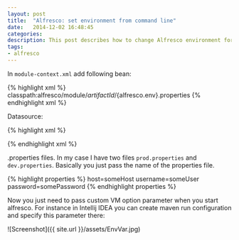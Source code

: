 ```yaml
---
layout: post
title:  "Alfresco: set environment from command line"
date:   2014-12-02 16:48:45
categories:
description: This post describes how to change Alfresco environment for DB connection using command line arguments.
tags:
- alfresco
---
```


In `module-context.xml` add following bean:

{% highlight xml %}
  <bean class="org.springframework.beans.factory.config.PropertyPlaceholderConfigurer">
    <property name="ignoreUnresolvablePlaceholders" value="true" />
    <property name="systemPropertiesModeName" value="SYSTEM_PROPERTIES_MODE_OVERRIDE" />
    <property name="locations">
      <value>classpath:alfresco/module/${artifactId}/${alfresco.env}.properties</value>
    </property>
  </bean>
{% endhighlight xml %}

Datasource:

{% highlight xml %}
  <!--registration of datasource-->
  <bean id="DataSource" class="org.apache.commons.dbcp.BasicDataSource" destroy-method="close">
    <property name="driverClassName" value="oracle.jdbc.OracleDriver"/>
    <property name="url" value="jdbc:oracle:thin:@${host}"/>
    <property name="username" value="${username}"/>
    <property name="password" value="${password}"/>
  </bean>
{% endhighlight xml %}

.properties files. In my case I have two files `prod.properties` and `dev.properties`. Basically you just pass the name of the properties file.

{% highlight properties %}
host=someHost
username=someUser
password=somePassword
{% endhighlight properties %}

Now you just need to pass custom VM option parameter when you start alfresco. For instance in Intellij IDEA you can create maven run configuration and specify this parameter there:

![Screenshot]({{ site.url }}/assets/EnvVar.jpg)


